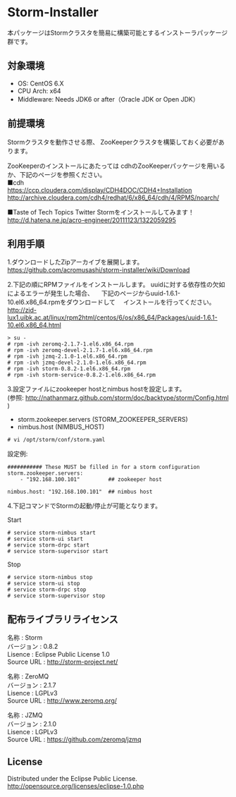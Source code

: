 # Storm-Installer

本パッケージはStormクラスタを簡易に構築可能とするインストーラパッケージ群です。

## 対象環境

* OS: CentOS 6.X
* CPU Arch: x64
* Middleware: Needs JDK6 or after（Oracle JDK or Open JDK）


## 前提環境

Stormクラスタを動作させる際、
ZooKeeperクラスタを構築しておく必要があります。

ZooKeeperのインストールにあたっては
cdhのZooKeeperパッケージを用いるか、下記のページを参照ください。  
  ■cdh  
  https://ccp.cloudera.com/display/CDH4DOC/CDH4+Installation  
  http://archive.cloudera.com/cdh4/redhat/6/x86_64/cdh/4/RPMS/noarch/  

  ■Taste of Tech Topics Twitter Stormをインストールしてみます！  
  http://d.hatena.ne.jp/acro-engineer/20111123/1322059295  


## 利用手順

1.ダウンロードしたZipアーカイブを展開します。  
  https://github.com/acromusashi/storm-installer/wiki/Download 

2.下記の順にRPMファイルをインストールします。
  uuidに対する依存性の欠如によるエラーが発生した場合、
　下記のページからuuid-1.6.1-10.el6.x86_64.rpmをダウンロードして
　インストールを行ってください。
　http://zid-lux1.uibk.ac.at/linux/rpm2html/centos/6/os/x86_64/Packages/uuid-1.6.1-10.el6.x86_64.html
```
> su -
# rpm -ivh zeromq-2.1.7-1.el6.x86_64.rpm  
# rpm -ivh zeromq-devel-2.1.7-1.el6.x86_64.rpm  
# rpm -ivh jzmq-2.1.0-1.el6.x86_64.rpm  
# rpm -ivh jzmq-devel-2.1.0-1.el6.x86_64.rpm  
# rpm -ivh storm-0.8.2-1.el6.x86_64.rpm  
# rpm -ivh storm-service-0.8.2-1.el6.x86_64.rpm  
```

3.設定ファイルにzookeeper hostとnimbus hostを設定します。  
  (参照: http://nathanmarz.github.com/storm/doc/backtype/storm/Config.html )  
* storm.zookeeper.servers (STORM_ZOOKEEPER_SERVERS)  
* nimbus.host             (NIMBUS_HOST)  

```
# vi /opt/storm/conf/storm.yaml
```

設定例:
```
########### These MUST be filled in for a storm configuration
storm.zookeeper.servers:
    - "192.168.100.101"         ## zookeeper host

nimbus.host: "192.168.100.101"  ## nimbus host
```


4.下記コマンドでStormの起動/停止が可能となります。

Start
```
# service storm-nimbus start  
# service storm-ui start  
# service storm-drpc start  
# service storm-supervisor start  
```

Stop
```
# service storm-nimbus stop  
# service storm-ui stop  
# service storm-drpc stop  
# service storm-supervisor stop  
```


## 配布ライブラリライセンス

名称       : Storm  
バージョン : 0.8.2  
Lisence    : Eclipse Public License 1.0  
Source URL : http://storm-project.net/  

名称       : ZeroMQ  
バージョン : 2.1.7  
Lisence    : LGPLv3  
Source URL : http://www.zeromq.org/  

名称       : JZMQ  
バージョン : 2.1.0  
Lisence    : LGPLv3  
Source URL : https://github.com/zeromq/jzmq  


## License

Distributed under the Eclipse Public License.  
http://opensource.org/licenses/eclipse-1.0.php

